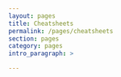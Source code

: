 ```yaml
---
layout: pages
title: Cheatsheets
permalink: /pages/cheatsheets
section: pages
category: pages
intro_paragraph: >

---
```

